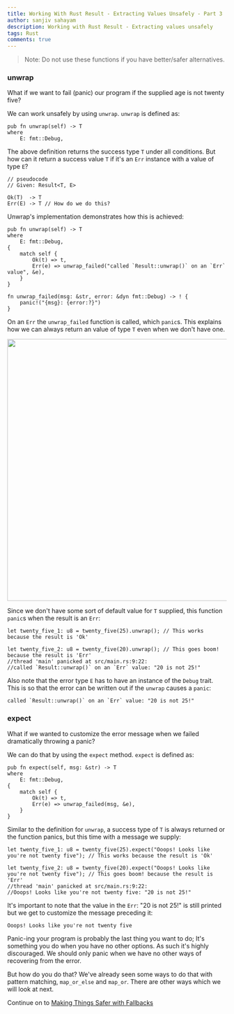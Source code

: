 ```yaml
---
title: Working With Rust Result - Extracting Values Unsafely - Part 3
author: sanjiv sahayam
description: Working with Rust Result - Extracting values unsafely
tags: Rust
comments: true
---
```


> Note: Do not use these functions if you have better/safer alternatives.


### unwrap

What if we want to fail (panic) our program if the supplied age is not twenty five?

We can work unsafely by using `unwrap`. `unwrap` is defined as:

```{.rust .scrollx}
pub fn unwrap(self) -> T
where
    E: fmt::Debug,
```

The above definition returns the success type `T` under all conditions. But how can it return a success value `T` if it's an `Err` instance with a value of type `E`?

```{.rust .scrollx}
// pseudocode
// Given: Result<T, E>

Ok(T)  -> T
Err(E) -> T // How do we do this?
```

Unwrap's implementation demonstrates how this is achieved:

```{.rust .scrollx}
pub fn unwrap(self) -> T
where
    E: fmt::Debug,
{
    match self {
        Ok(t) => t,
        Err(e) => unwrap_failed("called `Result::unwrap()` on an `Err` value", &e),
    }
}

fn unwrap_failed(msg: &str, error: &dyn fmt::Debug) -> ! {
    panic!("{msg}: {error:?}")
}
```

On an `Err` the `unwrap_failed` function is called, which `panic`s. This explains how we can always return an value of type `T` even when we don't have one.

<img src="/images/2024-01-24-working-with-rust-result/unwrap.png" width="600" />

Since we don't have some sort of default value for `T` supplied, this function `panic`s when the result is an `Err`:

```{.rust .scrollx}
let twenty_five_1: u8 = twenty_five(25).unwrap(); // This works because the result is 'Ok'

let twenty_five_2: u8 = twenty_five(20).unwrap(); // This goes boom! because the result is 'Err'
//thread 'main' panicked at src/main.rs:9:22:
//called `Result::unwrap()` on an `Err` value: "20 is not 25!"
```

Also note that the error type `E` has to have an instance of the `Debug` trait. This is so that the error can be written out if the `unwrap` causes a `panic`:

```{.terminal .scrollx}
called `Result::unwrap()` on an `Err` value: "20 is not 25!"
```

### expect
What if we wanted to customize the error message when we failed dramatically throwing a panic?

We can do that by using the `expect` method. `expect` is defined as:

```{.rust .scrollx}
pub fn expect(self, msg: &str) -> T
where
    E: fmt::Debug,
{
    match self {
        Ok(t) => t,
        Err(e) => unwrap_failed(msg, &e),
    }
}
```

Similar to the definition for `unwrap`, a success type of `T` is always returned or the function panics, but this time with a message we supply:

```{.rust .scrollx}
let twenty_five_1: u8 = twenty_five(25).expect("Ooops! Looks like you're not twenty five"); // This works because the result is 'Ok'

let twenty_five_2: u8 = twenty_five(20).expect("Ooops! Looks like you're not twenty five"); // This goes boom! because the result is 'Err'
//thread 'main' panicked at src/main.rs:9:22:
//Ooops! Looks like you're not twenty five: "20 is not 25!"
```

It's important to note that the value in the `Err`: "20 is not 25!" is still printed but we get to customize the message preceding it:

```{.terminal .scrollx}
Ooops! Looks like you're not twenty five
```

Panic-ing your program is probably the last thing you want to do; It's something you do when you have no other options. As such it's highly discouraged. We should only panic when we have no other ways of recovering from the error.

But how do you do that? We've already seen some ways to do that with pattern matching, `map_or_else` and `map_or`. There are other ways which we will look at next.


Continue on to [Making Things Safer with Fallbacks](2024-01-24-working-with-rust-result-part-4.html)

